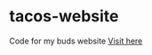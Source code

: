 # tacos-website

Code for my buds website
<a href="http://pixel-fy.com/tacos-website/">Visit  here</a>
